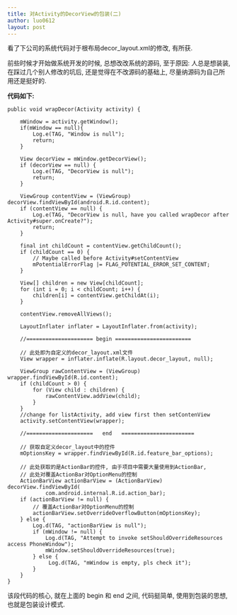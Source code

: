 ```yaml
---
title: 对Activity的DecorView的包装(二)
author: luo0612
layout: post
---
```


看了下公司的系统代码对于根布局decor_layout.xml的修改, 有所获.  

前些时候才开始做系统开发的时候, 总想改改系统的源码, 至于原因: 人总是想装装, 在踩过几个别人修改的坑后, 还是觉得在不改源码的基础上, 尽量纳源码为自己所用还是挺好的.

**代码如下:**

    public void wrapDecor(Activity activity) {

        mWindow = activity.getWindow();
        if(mWindow == null){
            Log.e(TAG, "Window is null");
            return;
        }
        
        View decorView = mWindow.getDecorView();
        if (decorView == null) {
            Log.e(TAG, "DecorView is null");
            return;
        }

        ViewGroup contentView = (ViewGroup) decorView.findViewById(android.R.id.content);
        if (contentView == null) {
            Log.e(TAG, "DecorView is null, have you called wrapDecor after Activity#super.onCreate?");
            return;
        }

        final int childCount = contentView.getChildCount();
        if (childCount == 0) {
            // Maybe called before Activity#setContentView
            mPotentialErrorFlag |= FLAG_POTENTIAL_ERROR_SET_CONTENT;
        }

        View[] children = new View[childCount];
        for (int i = 0; i < childCount; i++) {
            children[i] = contentView.getChildAt(i);
        }

        contentView.removeAllViews();

        LayoutInflater inflater = LayoutInflater.from(activity);

		//===================== begin ========================

		// 此处即为自定义的decor_layout.xml文件
        View wrapper = inflater.inflate(R.layout.decor_layout, null);

        ViewGroup rawContentView = (ViewGroup) wrapper.findViewById(R.id.content);
        if (childCount > 0) {
            for (View child : children) {
                rawContentView.addView(child);
            }
        }
        //change for listActivity, add view first then setContenView
        activity.setContentView(wrapper);

		//=====================   end   =======================

		// 获取自定义decor_layout中的控件
        mOptionsKey = wrapper.findViewById(R.id.feature_bar_options);

		// 此处获取的是ActionBar的控件, 由于项目中需要大量使用到ActionBar, 
		// 此处对覆盖ActionBar对OptionMenu的控制
        ActionBarView actionBarView = (ActionBarView) decorView.findViewById(
                com.android.internal.R.id.action_bar);
        if (actionBarView != null) {
			// 覆盖ActionBar对OptionMenu的控制
            actionBarView.setOverrideOverflowButton(mOptionsKey);
        } else {
            Log.d(TAG, "actionBarView is null");
            if (mWindow != null) {
                Log.d(TAG, "Attempt to invoke setShouldOverrideResources access PhoneWindow");
                mWindow.setShouldOverrideResources(true);
            } else {
                 Log.d(TAG, "mWindow is empty, pls check it");
            }
        }
    }


该段代码的核心, 就在上面的 begin 和 end 之间, 代码挺简单, 使用到包装的思想, 也就是包装设计模式.




